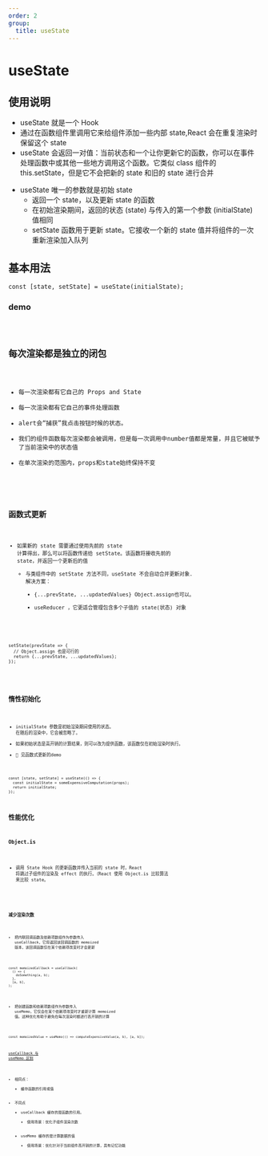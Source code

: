 ```yaml
---
order: 2
group:
  title: useState
---
```



# useState

## 使用说明
* useState 就是一个 Hook
* 通过在函数组件里调用它来给组件添加一些内部 state,React 会在重复渲染时保留这个 state
* useState 会返回一对值：当前状态和一个让你更新它的函数，你可以在事件处理函数中或其他一些地方调用这个函数。它类似 class 组件的 this.setState，但是它不会把新的 state 和旧的 state 进行合并
- useState 唯一的参数就是初始 state
  - 返回一个 state，以及更新 state 的函数
  - 在初始渲染期间，返回的状态 (state) 与传入的第一个参数 (initialState) 值相同
  - setState 函数用于更新 state。它接收一个新的 state 值并将组件的一次重新渲染加入队列

## 基本用法
```
const [state, setState] = useState(initialState);
```
### demo
<code src="./demo/demo1.jsx">

## 每次渲染都是独立的闭包
- 每一次渲染都有它自己的 Props and State
- 每一次渲染都有它自己的事件处理函数
- alert会“捕获”我点击按钮时候的状态。
- 我们的组件函数每次渲染都会被调用，但是每一次调用中number值都是常量，并且它被赋予了当前渲染中的状态值
- 在单次渲染的范围内，props和state始终保持不变

<code src="./demo/demo2.jsx" />

## 函数式更新
- 如果新的 state 需要通过使用先前的 state 计算得出，那么可以将函数传递给 setState。该函数将接收先前的 state，并返回一个更新后的值
  - 与类组件中的 setState 方法不同，useState 不会自动合并更新对象. 解决方案：
    - {...prevState, ...updatedValues} Object.assign也可以。
    - useReducer ，它更适合管理包含多个子值的 state(状态) 对象
```
setState(prevState => {
  // Object.assign 也是可行的
  return {...prevState, ...updatedValues};
});
```

<code src="./demo/demo3.jsx">

## 惰性初始化
- initialState 参数是初始渲染期间使用的状态。 在随后的渲染中，它会被忽略了。 
- 如果初始状态是高开销的计算结果，则可以改为提供函数，该函数仅在初始渲染时执行。
- 🌰  见函数式更新的demo
```
const [state, setState] = useState(() => {
  const initialState = someExpensiveComputation(props);
  return initialState;
});
```
## 性能优化
### Object.is
- 调用 State Hook 的更新函数并传入当前的 state 时，React 将跳过子组件的渲染及 effect 的执行。（React 使用 Object.is 比较算法 来比较 state。
  
<code src="./demo/demo4.jsx" />

### 减少渲染次数
- 把内联回调函数及依赖项数组作为参数传入 useCallback，它将返回该回调函数的 memoized 版本，该回调函数仅在某个依赖项改变时才会更新
```
const memoizedCallback = useCallback(
  () => {
    doSomething(a, b);
  },
  [a, b],
);
```

- 把创建函数和依赖项数组作为参数传入 useMemo，它仅会在某个依赖项改变时才重新计算 memoized 值。这种优化有助于避免在每次渲染时都进行高开销的计算

```
const memoizedValue = useMemo(() => computeExpensiveValue(a, b), [a, b]);
```

 [useCallback 与 useMemo 区别](https://github.com/monsterooo/blog/issues/37)

- 相同点：
  - 缓存函数的引用或值
- 不同点
  - useCallback 缓存的是函数的引用。
    - 使用场景：优化子组件渲染次数
  - useMemo 缓存的是计算数据的值
    - 使用场景：优化针对于当前组件高开销的计算，具有记忆功能


<code src="./demo/demo5.jsx">

